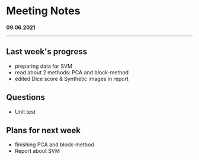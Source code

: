 # Meeting Notes
**09.06.2021**

---

## Last week's progress
- preparing data for SVM
- read about 2 methods: PCA and block-method
- edited Dice score & Synthetic images in report

## Questions
- Unit test 



## Plans for next week
- finishing PCA and block-method
- Report about SVM
